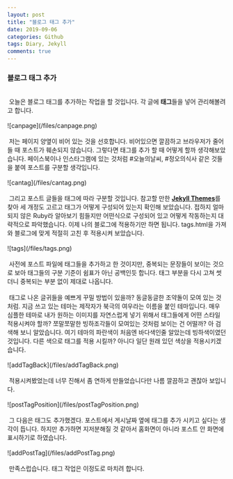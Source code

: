 ```yaml
---
layout: post
title: "블로그 태그 추가"
date: 2019-09-06
categories: Github
tags: Diary, Jekyll
comments: true
---
```

<div style="display:none;">
</div>
<h3>블로그 태그 추가</h3>
<br>
&nbsp;오늘은 블로그 태그를 추가하는 작업을 할 것입니다. 각 글에 <b>태그</b>들을 넣어 관리해볼려고 합니다.
<br><br>
![canpage](/files/canpage.png)
<br><br>
&nbsp;저는 페이지 양옆이 비어 있는 것을 선호합니다. 비어있으면 깔끔하고 브라우저가 줄어들 때 포스트가 훼손되지 않습니다. 그렇다면 태그를 추가 할 때 어떻게 할까 생각해보았습니다. 페이스북이나 인스타그램에 있는 것처럼 #오늘의날씨, #정오의식사 같은 것들을 붙여 포스트를 구분할 생각입니다. 
<br><br>
![cantag](/files/cantag.png)
<br><br>
&nbsp;그리고 포스트 글들을 태그에 따라 구분할 것입니다. 참고할 만한 <b><a href="http://jekyllthemes.org/">Jekyll Themes</a></b>를 찾아 세 개정도 고르고 태그가 어떻게 구성되어 있는지 확인해 보았습니다. 접하지 얼마되지 않은 Ruby라 알아보기 힘들지만 어떤식으로 구성되어 있고 어떻게 작동하는지 대략적으로 파악했습니다. 이제 나의 블로그에 적용하기만 하면 됩니다. tags.html을 가져와 블로그에 맞게 적절히 고친 후 적용시켜 보았습니다. 
<br><br>
![tags](/files/tags.png)
<br><br>
&nbsp;사전에 포스트 파일에 태그들을 추가하고 한 것이지만, 중복되는 문장들이 보이는 것으로 보아 태그들의 구분 기준이 쉼표가 아닌 공백인듯 합니다. 
태그 부분을 다시 고쳐 썻더니 중복되는 부분 없이 제대로 나옵니다. 
<br><br>
&nbsp;태그로 나온 글귀들을 예쁘게 꾸밀 방법이 있을까? 동글동글한 조약돌이 모여 있는 것처럼. 지금 쓰고 있는 테마는 제작자가 북극의 여우라는 이름을 붙인 테마입니다. 매우 심플한 테마로 내가 원하는 이미지를 자연스럽게 넣기 위해서 태그들에게 어떤 스타일 적용시켜야 할까? 쪼말쪼말한 빙하조각들이 모여있는 것처럼 보이는 건 어떨까? 아 검색해 보니 알았습니다. 여기 테마의 파란색이 처음엔 바다색인줄 알았는데 빙하색이였던 것입니다. 다른 색으로 태그를 적용 시킬까? 아니다 일단 원래 있던 색상을 적용시키겠습니다.
<br><br>
![addTagBack](/files/addTagBack.png)
<br><br>
&nbsp;적용시켜봤었는데 너무 진해서 좀 연하게 만들었습니다만 나름 깔끔하고 괜찮아 보입니다. 
<br><br>
![postTagPosition](/files/postTagPosition.png)
<br><br>
&nbsp;그 다음은 태그도 추가했겠다. 포스트에서 게시날짜 옆에 태그를 추가 시키고 싶다는 생각이 듭니다. 하지만 추가하면 지저분해질 것 같아서 홈화면이 아니라 포스트 안 화면에 표시하기로 하였습니다.
<br><br>
![addPostTag](/files/addPostTag.png)
<br><br>
&nbsp;만족스럽습니다. 태그 작업은 이정도로 마치려 합니다.
<div style="display:none;">
</div>